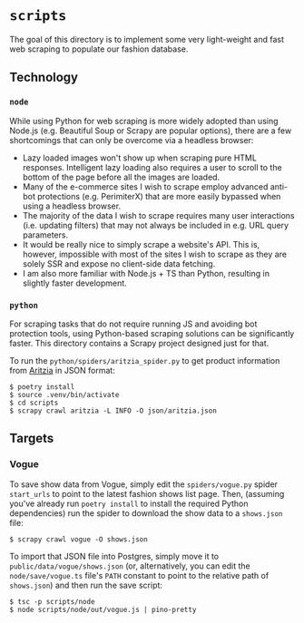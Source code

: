 # `scripts`

The goal of this directory is to implement some very light-weight and fast web scraping to populate our fashion database.

## Technology

### `node`

While using Python for web scraping is more widely adopted than using Node.js (e.g. Beautiful Soup or Scrapy are popular options), there are a few shortcomings that can only be overcome via a headless browser:

- Lazy loaded images won't show up when scraping pure HTML responses. Intelligent lazy loading also requires a user to scroll to the bottom of the page before all the images are loaded.
- Many of the e-commerce sites I wish to scrape employ advanced anti-bot protections (e.g. PerimiterX) that are more easily bypassed when using a headless browser.
- The majority of the data I wish to scrape requires many user interactions (i.e. updating filters) that may not always be included in e.g. URL query parameters.
- It would be really nice to simply scrape a website's API. This is, however, impossible with most of the sites I wish to scrape as they are solely SSR and expose no client-side data fetching.
- I am also more familiar with Node.js + TS than Python, resulting in slightly faster development.

### `python`

For scraping tasks that do not require running JS and avoiding bot protection tools, using Python-based scraping solutions can be significantly faster.
This directory contains a Scrapy project designed just for that.

To run the `python/spiders/aritzia_spider.py` to get product information from [Aritzia](https://aritzia.com) in JSON format:

```
$ poetry install
$ source .venv/bin/activate
$ cd scripts
$ scrapy crawl aritzia -L INFO -O json/aritzia.json
```

## Targets

### Vogue

To save show data from Vogue, simply edit the `spiders/vogue.py` spider `start_urls` to point to the latest fashion shows list page.
Then, (assuming you've already run `poetry install` to install the required Python dependencies) run the spider to download the show data to a `shows.json` file:

```
$ scrapy crawl vogue -O shows.json
```

To import that JSON file into Postgres, simply move it to `public/data/vogue/shows.json` (or, alternatively, you can edit the `node/save/vogue.ts` file's `PATH` constant to point to the relative path of `shows.json`) and then run the save script:

```
$ tsc -p scripts/node
$ node scripts/node/out/vogue.js | pino-pretty
```  

